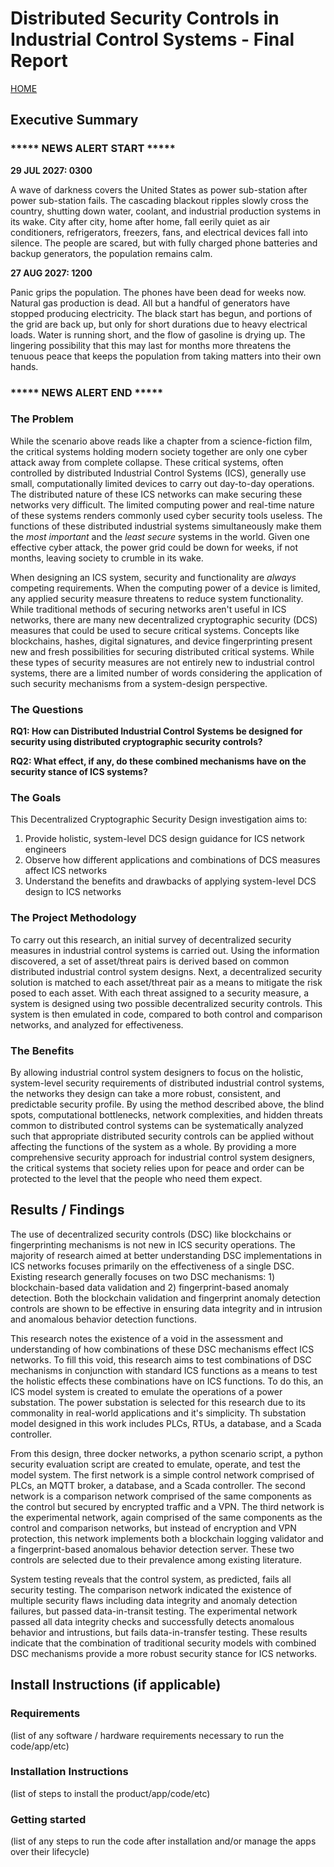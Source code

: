 # Distributed Security Controls in Industrial Control Systems - Final Report

[HOME](https://github.com/adamspanier/Distributed-Systems-Security)

## Executive Summary

### ***** NEWS ALERT START *****

**29 JUL 2027: 0300** 

A wave of darkness covers the United States as power sub-station after power sub-station fails. The cascading blackout ripples slowly cross the country, shutting down water, coolant, and industrial production systems in its wake. City after city, home after home, fall eerily quiet as air conditioners, refrigerators, freezers, fans, and electrical devices fall into silence. The people are scared, but with fully charged phone batteries and backup generators, the population remains calm.

**27 AUG 2027: 1200** 

Panic grips the population. The phones have been dead for weeks now. Natural gas production is dead. All but a handful of generators have stopped producing electricity. The black start has begun, and portions of the grid are back up, but only for short durations due to heavy electrical loads. Water is running short, and the flow of gasoline is drying up. The lingering possibility that this may last for months more threatens the tenuous peace that keeps the population from taking matters into their own hands.

### ***** NEWS ALERT END *****

### The Problem

While the scenario above reads like a chapter from a science-fiction film, the critical systems holding modern society together are only one cyber attack away from complete collapse. These critical systems, often controlled by distributed Industrial Control Systems (ICS), generally use small, computationally limited devices to carry out day-to-day operations. The distributed nature of these ICS networks can make securing these networks very difficult. The limited computing power and real-time nature of these systems renders commonly used cyber security tools useless. The functions of these distributed industrial systems simultaneously make them the _most important_ and the _least secure_ systems in the world. Given one effective cyber attack, the power grid could be down for weeks, if not months, leaving society to crumble in its wake.

When designing an ICS system, security and functionality are _always_ competing requirements. When the computing power of a device is limited, any applied security measure threatens to reduce system functionality. While traditional methods of securing networks aren't useful in ICS networks, there are many new decentralized cryptographic security (DCS) measures that could be used to secure critical systems. Concepts like blockchains, hashes, digital signatures, and device fingerprinting present new and fresh possibilities for securing distributed critical systems. While these types of security measures are not entirely new to industrial control systems, there are a limited number of words considering the application of such security mechanisms from a system-design perspective.

### The Questions

**RQ1: How can Distributed Industrial Control Systems be designed for security using distributed cryptographic security controls?**

**RQ2: What effect, if any, do these combined mechanisms have on the security stance of ICS systems?**

### The Goals

This Decentralized Cryptographic Security Design investigation aims to:

1. Provide holistic, system-level DCS design guidance for ICS network engineers
2. Observe how different applications and combinations of DCS measures affect ICS networks
3. Understand the benefits and drawbacks of applying system-level DCS design to ICS networks

### The Project Methodology

To carry out this research, an initial survey of decentralized security measures in industrial control systems is carried out. Using the information discovered, a set of asset/threat pairs is derived based on common distributed industrial control system designs. Next, a decentralized security solution is matched to each asset/threat pair as a means to mitigate the risk posed to each asset. With each threat assigned to a security measure, a system is designed using two possible decentralized security controls. This system is then emulated in code, compared to both control and comparison networks, and analyzed for effectiveness.

### The Benefits

By allowing industrial control system designers to focus on the holistic, system-level security requirements of distributed industrial control systems, the networks they design can take a more robust, consistent, and predictable security profile. By using the method described above, the blind spots, computational bottlenecks, network complexities, and hidden threats common to distributed control systems can be systematically analyzed such that appropriate distributed security controls can be applied without affecting the functions of the system as a whole. By providing a more comprehensive security approach for industrial control system  designers, the critical systems that society relies upon for peace and order can be protected to the level that the people who need them expect.

## Results / Findings

The use of decentralized security controls (DSC) like blockchains or fingerprinting mechanisms is not new in ICS security operations. The majority of research aimed at better understanding DSC implementations in ICS networks focuses primarily on the effectiveness of a single DSC. Existing research generally focuses on two DSC mechanisms: 1) blockchain-based data validation and 2) fingerprint-based anomaly detection. Both the blockchain validation and fingerprint anomaly detection controls are shown to be effective in ensuring data integrity and in intrusion and anomalous behavior detection functions. 

This research notes the existence of a void in the assessment and understanding of how combinations of these DSC mechanisms effect ICS networks. To fill this void, this research aims to test combinations of DSC mechanisms in conjunction with standard ICS functions as a means to test the holistic effects these combinations have on ICS functions. To do this, an ICS model system is created to emulate the operations of a power substation. The power substation is selected for this research due to its commonality in real-world applications and it's simplicity. Th substation model designed in this work includes PLCs, RTUs, a database, and a Scada controller.

From this design, three docker networks, a python scenario script, a python security evaluation script are created to emulate, operate, and test the model system. The first network is a simple control network comprised of PLCs, an MQTT broker, a database, and a Scada controller. The second network is a comparison network comprised of the same components as the control but secured by encrypted traffic and a VPN. The third network is the experimental network, again comprised of the same components as the control and comparison networks, but instead of encryption and VPN protection, this network implements both a blockchain logging validator and a fingerprint-based anomalous behavior detection server. These two controls are selected due to their prevalence among existing literature. 

System testing reveals that the control system, as predicted, fails all security testing. The comparison network indicated the existence of multiple security flaws including data integrity and anomaly detection failures, but passed data-in-transit testing. The experimental network passed all data integrity checks and successfully detects anomalous behavior and intrustions, but fails data-in-transfer testing. These results indicate that the combination of traditional security models with combined DSC mechanisms provide a more robust security stance for ICS networks.

## Install Instructions (if applicable)
### Requirements
(list of any software / hardware requirements necessary to run the code/app/etc)

### Installation Instructions
(list of steps to install the product/app/code/etc)

### Getting started
(list of any steps to run the code after installation and/or manage the apps over their lifecycle)
